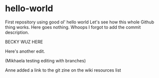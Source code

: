 # hello-world
First repository using good ol' hello world
Let's see how this whole Github thing works.
Here goes nothing.
Whoops I forgot to add the commit description.

BECKY WUZ HERE

Here's another edit.

(Mikhaela testing editing with branches)

Anne added a link to the git zine on the wiki resources list
